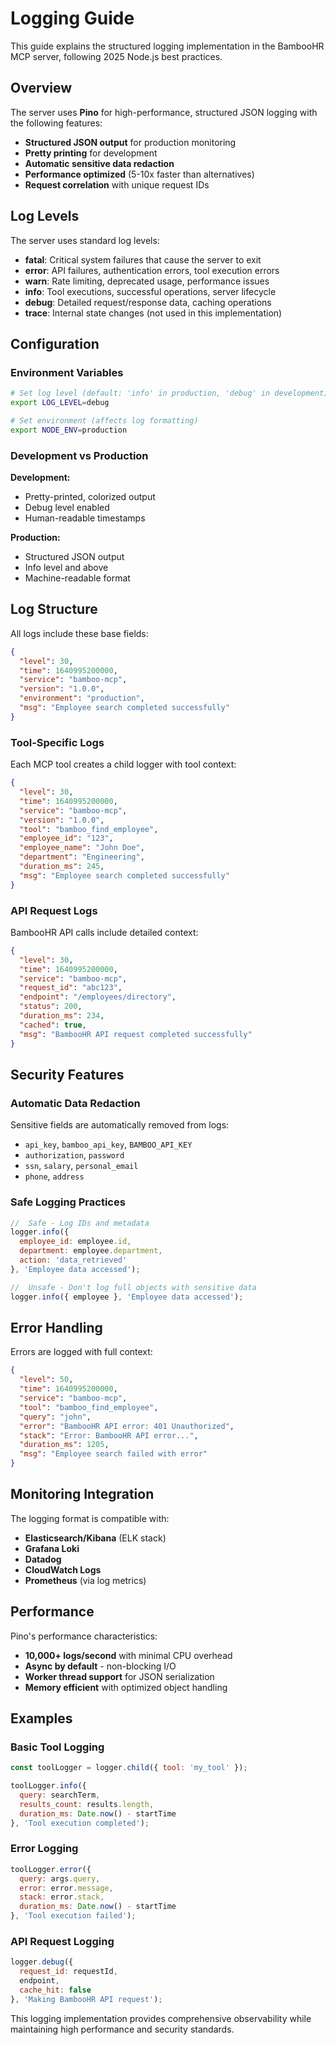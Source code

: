 # Logging Guide

This guide explains the structured logging implementation in the BambooHR MCP server, following 2025 Node.js best practices.

## Overview

The server uses **Pino** for high-performance, structured JSON logging with the following features:

- **Structured JSON output** for production monitoring
- **Pretty printing** for development
- **Automatic sensitive data redaction**
- **Performance optimized** (5-10x faster than alternatives)
- **Request correlation** with unique request IDs

## Log Levels

The server uses standard log levels:

- **fatal**: Critical system failures that cause the server to exit
- **error**: API failures, authentication errors, tool execution errors
- **warn**: Rate limiting, deprecated usage, performance issues
- **info**: Tool executions, successful operations, server lifecycle
- **debug**: Detailed request/response data, caching operations
- **trace**: Internal state changes (not used in this implementation)

## Configuration

### Environment Variables

```bash
# Set log level (default: 'info' in production, 'debug' in development)
export LOG_LEVEL=debug

# Set environment (affects log formatting)
export NODE_ENV=production
```

### Development vs Production

**Development:**
- Pretty-printed, colorized output
- Debug level enabled
- Human-readable timestamps

**Production:**
- Structured JSON output
- Info level and above
- Machine-readable format

## Log Structure

All logs include these base fields:

```json
{
  "level": 30,
  "time": 1640995200000,
  "service": "bamboo-mcp",
  "version": "1.0.0",
  "environment": "production",
  "msg": "Employee search completed successfully"
}
```

### Tool-Specific Logs

Each MCP tool creates a child logger with tool context:

```json
{
  "level": 30,
  "time": 1640995200000,
  "service": "bamboo-mcp",
  "version": "1.0.0",
  "tool": "bamboo_find_employee",
  "employee_id": "123",
  "employee_name": "John Doe",
  "department": "Engineering",
  "duration_ms": 245,
  "msg": "Employee search completed successfully"
}
```

### API Request Logs

BambooHR API calls include detailed context:

```json
{
  "level": 30,
  "time": 1640995200000,
  "service": "bamboo-mcp",
  "request_id": "abc123",
  "endpoint": "/employees/directory",
  "status": 200,
  "duration_ms": 234,
  "cached": true,
  "msg": "BambooHR API request completed successfully"
}
```

## Security Features

### Automatic Data Redaction

Sensitive fields are automatically removed from logs:

- `api_key`, `bamboo_api_key`, `BAMBOO_API_KEY`
- `authorization`, `password`
- `ssn`, `salary`, `personal_email`
- `phone`, `address`

### Safe Logging Practices

```javascript
//  Safe - Log IDs and metadata
logger.info({
  employee_id: employee.id,
  department: employee.department,
  action: 'data_retrieved'
}, 'Employee data accessed');

//  Unsafe - Don't log full objects with sensitive data
logger.info({ employee }, 'Employee data accessed');
```

## Error Handling

Errors are logged with full context:

```json
{
  "level": 50,
  "time": 1640995200000,
  "service": "bamboo-mcp",
  "tool": "bamboo_find_employee",
  "query": "john",
  "error": "BambooHR API error: 401 Unauthorized",
  "stack": "Error: BambooHR API error...",
  "duration_ms": 1205,
  "msg": "Employee search failed with error"
}
```

## Monitoring Integration

The logging format is compatible with:

- **Elasticsearch/Kibana** (ELK stack)
- **Grafana Loki**
- **Datadog**
- **CloudWatch Logs**
- **Prometheus** (via log metrics)

## Performance

Pino's performance characteristics:

- **10,000+ logs/second** with minimal CPU overhead
- **Async by default** - non-blocking I/O
- **Worker thread support** for JSON serialization
- **Memory efficient** with optimized object handling

## Examples

### Basic Tool Logging

```javascript
const toolLogger = logger.child({ tool: 'my_tool' });

toolLogger.info({
  query: searchTerm,
  results_count: results.length,
  duration_ms: Date.now() - startTime
}, 'Tool execution completed');
```

### Error Logging

```javascript
toolLogger.error({
  query: args.query,
  error: error.message,
  stack: error.stack,
  duration_ms: Date.now() - startTime
}, 'Tool execution failed');
```

### API Request Logging

```javascript
logger.debug({
  request_id: requestId,
  endpoint,
  cache_hit: false
}, 'Making BambooHR API request');
```

This logging implementation provides comprehensive observability while maintaining high performance and security standards.